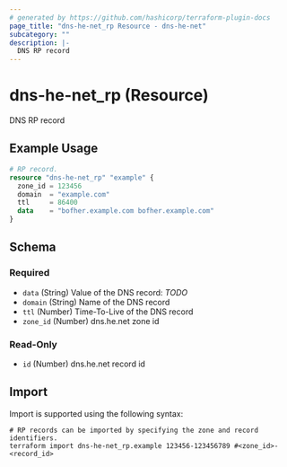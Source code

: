 ```yaml
---
# generated by https://github.com/hashicorp/terraform-plugin-docs
page_title: "dns-he-net_rp Resource - dns-he-net"
subcategory: ""
description: |-
  DNS RP record
---
```


# dns-he-net_rp (Resource)

DNS RP record

## Example Usage

```terraform
# RP record.
resource "dns-he-net_rp" "example" {
  zone_id = 123456
  domain  = "example.com"
  ttl     = 86400
  data    = "bofher.example.com bofher.example.com"
}
```

<!-- schema generated by tfplugindocs -->
## Schema

### Required

- `data` (String) Value of the DNS record: *TODO*
- `domain` (String) Name of the DNS record
- `ttl` (Number) Time-To-Live of the DNS record
- `zone_id` (Number) dns.he.net zone id

### Read-Only

- `id` (Number) dns.he.net record id

## Import

Import is supported using the following syntax:

```shell
# RP records can be imported by specifying the zone and record identifiers.
terraform import dns-he-net_rp.example 123456-123456789 #<zone_id>-<record_id>
```
